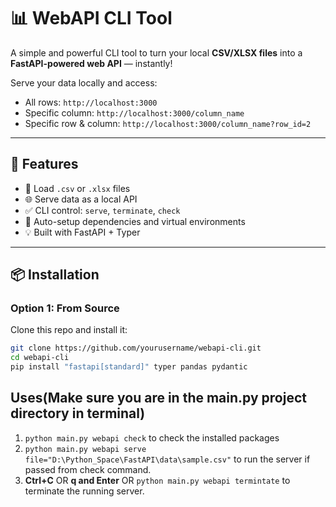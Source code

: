 # 📊 WebAPI CLI Tool

A simple and powerful CLI tool to turn your local **CSV/XLSX files** into a **FastAPI-powered web API** — instantly!

Serve your data locally and access:
- All rows: `http://localhost:3000`
- Specific column: `http://localhost:3000/column_name`
- Specific row & column: `http://localhost:3000/column_name?row_id=2`

---

## 🚀 Features

- 📁 Load `.csv` or `.xlsx` files
- 🌐 Serve data as a local API
- ✅ CLI control: `serve`, `terminate`, `check`
- 🧠 Auto-setup dependencies and virtual environments
- 💡 Built with FastAPI + Typer

---

## 📦 Installation

### Option 1: From Source

Clone this repo and install it:

```bash
git clone https://github.com/yourusername/webapi-cli.git
cd webapi-cli
pip install "fastapi[standard]" typer pandas pydantic
```
## Uses(Make sure you are in the main.py project directory in terminal)
1. ```python main.py webapi check``` to check the installed packages
2. ```python main.py webapi serve file="D:\Python_Space\FastAPI\data\sample.csv"``` to run the server if passed from check command.
3. **Ctrl+C** OR **q and Enter** OR ```python main.py webapi termintate``` to terminate the running server.

